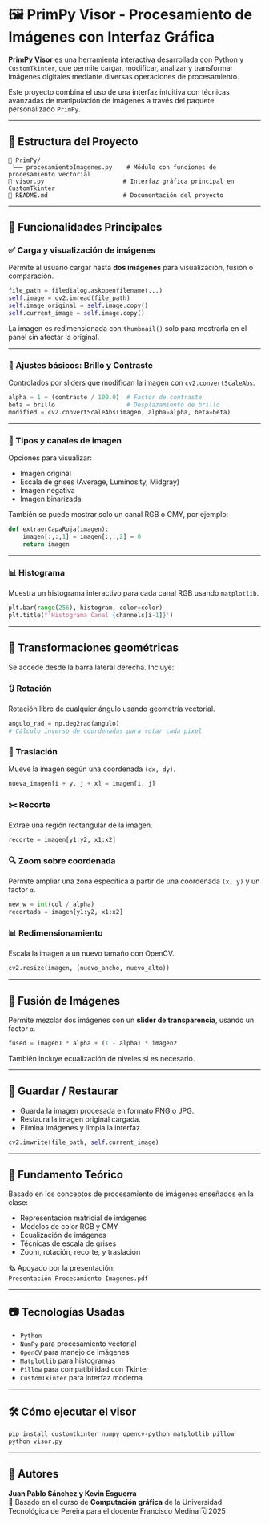 # 🖼️ PrimPy Visor - Procesamiento de Imágenes con Interfaz Gráfica

**PrimPy Visor** es una herramienta interactiva desarrollada con Python y `CustomTkinter`, que permite cargar, modificar, analizar y transformar imágenes digitales mediante diversas operaciones de procesamiento.

Este proyecto combina el uso de una interfaz intuitiva con técnicas avanzadas de manipulación de imágenes a través del paquete personalizado `PrimPy`.

---

## 📂 Estructura del Proyecto

```
📁 PrimPy/
 └── procesamientoImagenes.py    # Módulo con funciones de procesamiento vectorial
📄 visor.py                      # Interfaz gráfica principal en CustomTkinter
📄 README.md                     # Documentación del proyecto
```

---

## 🚀 Funcionalidades Principales

### ✅ Carga y visualización de imágenes

Permite al usuario cargar hasta **dos imágenes** para visualización, fusión o comparación.

```python
file_path = filedialog.askopenfilename(...)
self.image = cv2.imread(file_path)
self.image_original = self.image.copy()
self.current_image = self.image.copy()
```

La imagen es redimensionada con `thumbnail()` solo para mostrarla en el panel sin afectar la original.

---

### 🌈 Ajustes básicos: Brillo y Contraste

Controlados por sliders que modifican la imagen con `cv2.convertScaleAbs`.

```python
alpha = 1 + (contraste / 100.0)  # Factor de contraste
beta = brillo                    # Desplazamiento de brillo
modified = cv2.convertScaleAbs(imagen, alpha=alpha, beta=beta)
```

---

### 🧪 Tipos y canales de imagen

Opciones para visualizar:
- Imagen original
- Escala de grises (Average, Luminosity, Midgray)
- Imagen negativa
- Imagen binarizada

También se puede mostrar solo un canal RGB o CMY, por ejemplo:

```python
def extraerCapaRoja(imagen):
    imagen[:,:,1] = imagen[:,:,2] = 0
    return imagen
```

---

### 📊 Histograma

Muestra un histograma interactivo para cada canal RGB usando `matplotlib`.

```python
plt.bar(range(256), histogram, color=color)
plt.title(f'Histograma Canal {channels[i-1]}')
```

---

## 🔄 Transformaciones geométricas

Se accede desde la barra lateral derecha. Incluye:

### 🔃 Rotación

Rotación libre de cualquier ángulo usando geometría vectorial.

```python
angulo_rad = np.deg2rad(angulo)
# Cálculo inverso de coordenadas para rotar cada pixel
```

### 🧽 Traslación

Mueve la imagen según una coordenada `(dx, dy)`.

```python
nueva_imagen[i + y, j + x] = imagen[i, j]
```

### ✂️ Recorte

Extrae una región rectangular de la imagen.

```python
recorte = imagen[y1:y2, x1:x2]
```

### 🔍 Zoom sobre coordenada

Permite ampliar una zona específica a partir de una coordenada `(x, y)` y un factor `α`.

```python
new_w = int(col / alpha)
recortada = imagen[y1:y2, x1:x2]
```

### 📊 Redimensionamiento

Escala la imagen a un nuevo tamaño con OpenCV.

```python
cv2.resize(imagen, (nuevo_ancho, nuevo_alto))
```

---

## 🧬 Fusión de Imágenes

Permite mezclar dos imágenes con un **slider de transparencia**, usando un factor `α`.

```python
fused = imagen1 * alpha + (1 - alpha) * imagen2
```

También incluye ecualización de niveles si es necesario.

---

## 📀 Guardar / Restaurar

- Guarda la imagen procesada en formato PNG o JPG.
- Restaura la imagen original cargada.
- Elimina imágenes y limpia la interfaz.

```python
cv2.imwrite(file_path, self.current_image)
```

---

## 🧠 Fundamento Teórico

Basado en los conceptos de procesamiento de imágenes enseñados en la clase:

- Representación matricial de imágenes
- Modelos de color RGB y CMY
- Ecualización de imágenes
- Técnicas de escala de grises
- Zoom, rotación, recorte, y traslación

🗞 Apoyado por la presentación:  
`Presentación Procesamiento Imagenes.pdf`

---

## 📷 Tecnologías Usadas

- `Python`
- `NumPy` para procesamiento vectorial
- `OpenCV` para manejo de imágenes
- `Matplotlib` para histogramas
- `Pillow` para compatibilidad con Tkinter
- `CustomTkinter` para interfaz moderna

---

## 🛠️ Cómo ejecutar el visor

```bash
pip install customtkinter numpy opencv-python matplotlib pillow
python visor.py
```

---


## 🤪 Autores

**Juan Pablo Sánchez y Kevin Esguerra**  
📘 Basado en el curso de **Computación gráfica** de la Universidad Tecnológica de Pereira para el docente Francisco Medina
🗓️ 2025
